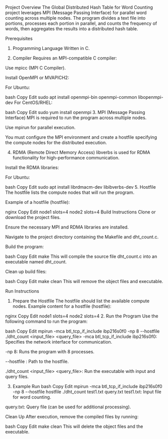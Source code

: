 Project Overview
The Global Distributed Hash Table for Word Counting project leverages MPI (Message Passing Interface) for parallel word counting across multiple nodes. The program divides a text file into portions, processes each portion in parallel, and counts the frequency of words, then aggregates the results into a distributed hash table.

Prerequisites
1. Programming Language
Written in C.

2. Compiler
Requires an MPI-compatible C compiler:

Use mpicc (MPI C Compiler).

Install OpenMPI or MVAPICH2:

For Ubuntu:

bash
Copy
Edit
sudo apt install openmpi-bin openmpi-common libopenmpi-dev
For CentOS/RHEL:

bash
Copy
Edit
sudo yum install openmpi
3. MPI (Message Passing Interface)
MPI is required to run the program across multiple nodes.

Use mpirun for parallel execution.

You must configure the MPI environment and create a hostfile specifying the compute nodes for the distributed execution.

4. RDMA (Remote Direct Memory Access)
libverbs is used for RDMA functionality for high-performance communication.

Install the RDMA libraries:

For Ubuntu:

bash
Copy
Edit
sudo apt install librdmacm-dev libibverbs-dev
5. Hostfile
The hostfile lists the compute nodes that will run the program.

Example of a hostfile (hostfile):

nginx
Copy
Edit
node1 slots=4
node2 slots=4
Build Instructions
Clone or download the project files.

Ensure the necessary MPI and RDMA libraries are installed.

Navigate to the project directory containing the Makefile and dht_count.c.

Build the program:

bash
Copy
Edit
make
This will compile the source file dht_count.c into an executable named dht_count.

Clean up build files:

bash
Copy
Edit
make clean
This will remove the object files and executable.

Run Instructions
1. Prepare the Hostfile
The hostfile should list the available compute nodes. Example content for a hostfile (hostfile):

nginx
Copy
Edit
node1 slots=4
node2 slots=4
2. Run the Program
Use the following command to run the program:

bash
Copy
Edit
mpirun -mca btl_tcp_if_include ibp216s0f0 -np 8 --hostfile <hostfile> ./dht_count <input_file> <query_file>
-mca btl_tcp_if_include ibp216s0f0: Specifies the network interface for communication.

-np 8: Runs the program with 8 processes.

--hostfile <hostfile>: Path to the hostfile.

./dht_count <input_file> <query_file>: Run the executable with input and query files.

3. Example Run
bash
Copy
Edit
mpirun -mca btl_tcp_if_include ibp216s0f0 -np 8 --hostfile hostfile ./dht_count test1.txt query.txt
test1.txt: Input file for word counting.

query.txt: Query file (can be used for additional processing).

Clean Up
After execution, remove the compiled files by running:

bash
Copy
Edit
make clean
This will delete the object files and the executable.

